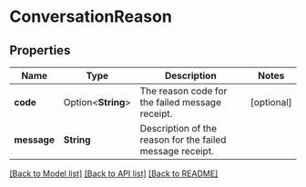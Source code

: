 # ConversationReason

## Properties

Name | Type | Description | Notes
------------ | ------------- | ------------- | -------------
**code** | Option<**String**> | The reason code for the failed message receipt. | [optional]
**message** | **String** | Description of the reason for the failed message receipt. | 

[[Back to Model list]](../README.md#documentation-for-models) [[Back to API list]](../README.md#documentation-for-api-endpoints) [[Back to README]](../README.md)


